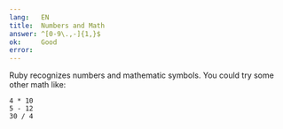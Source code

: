 ```yaml
---
lang:   EN
title:  Numbers and Math
answer: ^[0-9\.,-]{1,}$
ok:     Good
error:  
---
```


Ruby recognizes numbers and mathematic symbols. You could try some other math like:

    4 * 10
    5 - 12
    30 / 4